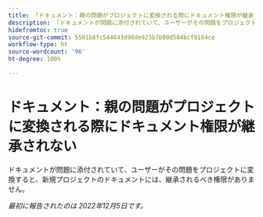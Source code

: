 ```yaml
---
title: 「ドキュメント：親の問題がプロジェクトに変換される際にドキュメント権限が継承されない」
description: 「ドキュメントが問題に添付されていて、ユーザーがその問題をプロジェクトに変換すると、新規プロジェクトのドキュメントには、継承されるべき権限がありません。」
hidefromtoc: true
source-git-commit: 5501b8fc544643d98de923b7b80d504bcf9164ce
workflow-type: ht
source-wordcount: '96'
ht-degree: 100%

---
```



# ドキュメント：親の問題がプロジェクトに変換される際にドキュメント権限が継承されない

<!--This issue is on both WF and WFP TOCs-->

ドキュメントが問題に添付されていて、ユーザーがその問題をプロジェクトに変換すると、新規プロジェクトのドキュメントには、継承されるべき権限がありません。

_最初に報告されたのは 2022年12月5日です。_

